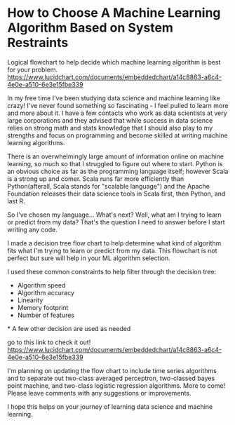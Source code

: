# How to Choose A Machine Learning Algorithm Based on System Restraints
Logical flowchart to help decide which machine learning algorithm is best for your problem.
https://www.lucidchart.com/documents/embeddedchart/a14c8863-a6c4-4e0e-a510-6e3e15fbe339

In my free time I've been studying data science and machine learning like crazy! I've never found something so fascinating - I feel pulled to learn more and more about it. I have a few contacts who work as data scientists at very large corporations and they advised that while success in data science relies on strong math and stats knowledge that I should also play to my strengths and focus on programming and become skilled at writing machine learning algorithms.

There is an overwhelmingly large amount of information online on machine learning, so much so that I struggled to figure out where to start. Python is an obvious choice as far as the programming language itself; however Scala is a strong up and comer. Scala runs far more efficiently than Python(afterall, Scala stands for "scalable language") and the Apache Foundation releases their data science tools in Scala first, then Python, and last R.

So I've chosen my language... What's next? Well, what am I trying to learn or predict from my data? That's the question I need to answer before I start writing any code.

I made a decision tree flow chart to help determine what kind of algorithm fits what I'm trying to learn or predict from my data. This flowchart is not perfect but sure will help in your ML algorithm selection.

I used these common constraints to help filter through the decision tree:
<ul>
 	<li>Algorithm speed</li>
 	<li>Algorithm accuracy</li>
 	<li>Linearity</li>
 	<li>Memory footprint</li>
 	<li>Number of features</li>
</ul>
* A few other decision are used as needed

go to this link to check it out!
https://www.lucidchart.com/documents/embeddedchart/a14c8863-a6c4-4e0e-a510-6e3e15fbe339

I'm planning on updating the flow chart to include time series algorithms and to separate out two-class averaged perceptron, two-classed bayes point machine, and two-class logistic regression algorithms. More to come! Please leave comments with any suggestions or improvements.
  
  I hope this helps on your journey of learning data science and machine learning.

